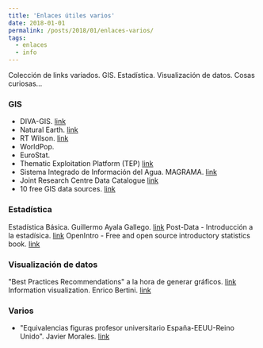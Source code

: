 ```yaml
---
title: 'Enlaces útiles varios'
date: 2018-01-01
permalink: /posts/2018/01/enlaces-varios/
tags:
  - enlaces
  - info
---
```


Colección de links variados. GIS. Estadística. Visualización de datos. Cosas curiosas...

### GIS
* DIVA-GIS. [link](http://www.diva-gis.org/Data)
* Natural Earth. [link](http://www.naturalearthdata.com/)
* RT Wilson. [link](https://freegisdata.rtwilson.com/)
* WorldPop.
* EuroStat.
* Thematic Exploitation Platform (TEP) [link](https://tep.eo.esa.int/)
* Sistema Integrado de Información del Agua. MAGRAMA. [link](http://servicios2.magrama.es/sia/visualizacion/descargas/capas.jsp)
* Joint Research Centre Data Catalogue [link](http://data.jrc.ec.europa.eu/dataset?sort=sort_criteria+desc)
* 10 free GIS data sources. [link](http://gisgeography.com/best-free-gis-data-sources-raster-vector/)


### Estadística
Estadística Básica. Guillermo Ayala Gallego. [link](http://www.uv.es/~ayala/docencia/nmr/nmr13.pdf)
Post-Data - Introducción a la estadísica. [link](http://www.postdata-statistics.com/)
OpenIntro - Free and open source introductory statistics book. [link](https://www.openintro.org/index.php)


### Visualización de datos
"Best Practices Recommendations" a la hora de generar gráficos. [link](https://www.ctspedia.org/do/view/CTSpedia/BestPractices)
Information visualization. Enrico Bertini. [link](http://enrico.bertini.io/teaching/)


### Varios
* "Equivalencias figuras profesor universitario España-EEUU-Reino Unido". Javier Morales. [link](https://javier-morales.blogspot.com.es/2016/12/equivalencias-figuras-profesor.html)
